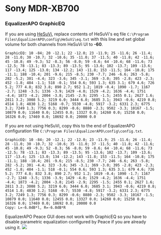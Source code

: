 # Sony MDR-XB700
### EqualizerAPO GraphicEQ
If you are using [HeSuVi](https://sourceforge.net/projects/hesuvi/), replace contents of HeSuVi's eq file `C:\Program Files\EqualizerAPO\config\HeSuVi\eq.txt` with this line and set global volume for both channels from HeSuVi UI to **-60**.
```
GraphicEQ: 10 -84; 20 -12.1; 22 -12.0; 23 -11.9; 25 -11.6; 26 -11.4; 28 -11.0; 30 -10.7; 32 -10.6; 35 -11.0; 37 -11.5; 40 -11.8; 42 -11.6; 45 -10.8; 49 -9.3; 52 -8.3; 56 -8.0; 59 -8.6; 64 -10.4; 68 -11.6; 73 -12.5; 78 -13.1; 83 -13.3; 89 -13.5; 95 -13.6; 102 -13.7; 109 -13.6; 117 -13.4; 125 -13.0; 134 -12.2; 143 -11.8; 153 -11.5; 164 -10.8; 175 -11.1; 188 -10.4; 201 -9.6; 215 -8.5; 230 -7.7; 246 -6.6; 263 -5.8; 282 -5.2; 301 -4.4; 323 -3.6; 345 -3.1; 369 -3.0; 395 -2.8; 423 -2.3; 452 -1.8; 484 -1.1; 518 -0.1; 554 0.6; 593 1.3; 635 3.1; 679 4.6; 726 5.2; 777 4.8; 832 3.8; 890 2.7; 952 1.2; 1019 -0.4; 1090 -1.7; 1167 -2.7; 1248 -3.5; 1336 -3.9; 1429 -4.0; 1529 -4.2; 1636 -4.4; 1751 -4.4; 1873 -4.2; 2004 -3.8; 2145 -2.9; 2295 -1.5; 2455 0.1; 2627 1.6; 2811 3.2; 3008 5.2; 3219 6.0; 3444 6.0; 3685 3.1; 3943 -0.6; 4219 0.8; 4514 1.8; 4830 1.2; 5168 -0.7; 5530 -4.8; 5917 -3.2; 6331 2.3; 6775 3.2; 7249 1.3; 7756 0.3; 8299 -0.6; 8880 -2.3; 9502 -3.3; 10167 -1.5; 10879 0.0; 11640 0.0; 12455 0.0; 13327 0.0; 14260 0.0; 15258 0.0; 16326 0.0; 17469 0.0; 18692 0.0; 20000 0.0
```
If you are not using HeSuVi, copy this to the end of EqualizerAPO configuration file `C:\Program Files\EqualizerAPO\config\config.txt`.
```
GraphicEQ: 10 -84; 20 -12.1; 22 -12.0; 23 -11.9; 25 -11.6; 26 -11.4; 28 -11.0; 30 -10.7; 32 -10.6; 35 -11.0; 37 -11.5; 40 -11.8; 42 -11.6; 45 -10.8; 49 -9.3; 52 -8.3; 56 -8.0; 59 -8.6; 64 -10.4; 68 -11.6; 73 -12.5; 78 -13.1; 83 -13.3; 89 -13.5; 95 -13.6; 102 -13.7; 109 -13.6; 117 -13.4; 125 -13.0; 134 -12.2; 143 -11.8; 153 -11.5; 164 -10.8; 175 -11.1; 188 -10.4; 201 -9.6; 215 -8.5; 230 -7.7; 246 -6.6; 263 -5.8; 282 -5.2; 301 -4.4; 323 -3.6; 345 -3.1; 369 -3.0; 395 -2.8; 423 -2.3; 452 -1.8; 484 -1.1; 518 -0.1; 554 0.6; 593 1.3; 635 3.1; 679 4.6; 726 5.2; 777 4.8; 832 3.8; 890 2.7; 952 1.2; 1019 -0.4; 1090 -1.7; 1167 -2.7; 1248 -3.5; 1336 -3.9; 1429 -4.0; 1529 -4.2; 1636 -4.4; 1751 -4.4; 1873 -4.2; 2004 -3.8; 2145 -2.9; 2295 -1.5; 2455 0.1; 2627 1.6; 2811 3.2; 3008 5.2; 3219 6.0; 3444 6.0; 3685 3.1; 3943 -0.6; 4219 0.8; 4514 1.8; 4830 1.2; 5168 -0.7; 5530 -4.8; 5917 -3.2; 6331 2.3; 6775 3.2; 7249 1.3; 7756 0.3; 8299 -0.6; 8880 -2.3; 9502 -3.3; 10167 -1.5; 10879 0.0; 11640 0.0; 12455 0.0; 13327 0.0; 14260 0.0; 15258 0.0; 16326 0.0; 17469 0.0; 18692 0.0; 20000 0.0
Copy: L=-6.0dB*l, R=-6.0dB*R
```
EqualizerAPO Peace GUI does not work with GraphicEQ so you have to disable parametric equalization configured by Peace if you are already using it.
![](https://raw.githubusercontent.com/jaakkopasanen/AutoEq/master/results/Headphone.com/headphoncecom/onear/Sony%20MDR-XB700/Sony%20MDR-XB700.png)
